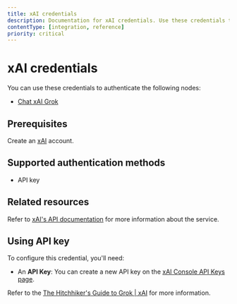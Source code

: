 ```yaml
---
title: xAI credentials
description: Documentation for xAI credentials. Use these credentials to authenticate xAI in n8n, a workflow automation platform.
contentType: [integration, reference]
priority: critical
---
```


# xAI credentials

You can use these credentials to authenticate the following nodes:

- [Chat xAI Grok](/integrations/builtin/cluster-nodes/sub-nodes/n8n-nodes-langchain.lmchatxaigrok.md)

## Prerequisites

Create an [xAI](https://accounts.x.ai/sign-up) account.

## Supported authentication methods

- API key

## Related resources

Refer to [xAI's API documentation](https://docs.x.ai/docs/api-reference) for more information about the service.

## Using API key

To configure this credential, you'll need:

- An **API Key**: You can create a new API key on the [xAI Console API Keys page](https://console.x.ai/team/default/api-keys).

Refer to the [The Hitchhiker's Guide to Grok | xAI](https://docs.x.ai/docs/tutorial) for more information.
